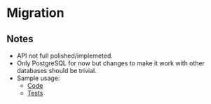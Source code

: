 # Migration

## Notes
* API not full polished/implemeted.
* Only PostgreSQL for now but changes to make it work with other databases should be trivial.
* Sample usage:
  * [Code](https://github.com/adrianpk/granica/tree/master/internal/migration)
  * [Tests](https://github.com/adrianpk/granica/blob/master/internal/repo/user_test.go)